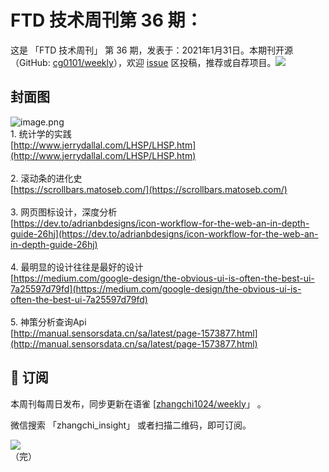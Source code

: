 # FTD 技术周刊第 36 期：
这是 「FTD 技术周刊」 第 36 期，发表于：2021年1月31日。本期刊开源（GitHub: [cg0101/weekly](https://github.com/cg0101/weekly)），欢迎 [issue](https://github.com/cg0101/weekly/issues) 区投稿，推荐或自荐项目。![](https://visitor-badge.glitch.me/badge?page_id=cg0101.weekly) <a href="https://www.linkedin.com/in/%E9%A9%B0-%E5%BC%A0-60669710a/">
        </a>
## 封面图


![image.png](https://cdn.nlark.com/yuque/0/2020/png/132503/1605582173176-7ed48f5c-7f01-42aa-b6bd-78f9abdd1efe.png#height=721&id=NwDVA&margin=%5Bobject%20Object%5D&name=image.png&originHeight=721&originWidth=1080&originalType=binary&size=1365140&status=done&style=none&width=1080)<br />1. 统计学的实践<br />[http://www.jerrydallal.com/LHSP/LHSP.htm](http://www.jerrydallal.com/LHSP/LHSP.htm)<br />
<br />2. 滚动条的进化史<br />[https://scrollbars.matoseb.com/](https://scrollbars.matoseb.com/)<br />
<br />3. 网页图标设计，深度分析<br />[https://dev.to/adrianbdesigns/icon-workflow-for-the-web-an-in-depth-guide-26hj](https://dev.to/adrianbdesigns/icon-workflow-for-the-web-an-in-depth-guide-26hj)<br />
<br />4. 最明显的设计往往是最好的设计<br />[https://medium.com/google-design/the-obvious-ui-is-often-the-best-ui-7a25597d79fd](https://medium.com/google-design/the-obvious-ui-is-often-the-best-ui-7a25597d79fd)<br />
<br />5. 神策分析查询Api<br />[http://manual.sensorsdata.cn/sa/latest/page-1573877.html](http://manual.sensorsdata.cn/sa/latest/page-1573877.html)



## 📅 订阅
本周刊每周日发布，同步更新在语雀 [[zhangchi1024/weekly](https://www.yuque.com/zhangchi1024/weekly)」 。


微信搜索 「zhangchi_insight」 或者扫描二维码，即可订阅。
<div align="left"> <img src="https://cdn.nlark.com/yuque/0/2021/jpeg/132503/1640750963398-e8538e9e-6b96-46f7-abff-c93b56bdd377.jpeg?x-oss-process=image%2Fwatermark%2Ctype_d3F5LW1pY3JvaGVp%2Csize_36%2Ctext_5byg6amw%2Ccolor_FFFFFF%2Cshadow_50%2Ct_80%2Cg_se%2Cx_10%2Cy_10%2Fresize%2Cw_426%2Climit_0" ></div>    
    （完）